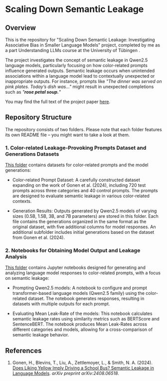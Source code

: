 # Scaling Down Semantic Leakage

## Overview
This is the repository for "Scaling Down Semantic Leakage: Investigating Associative Bias in Smaller Language Models" project, completed by me as a part Understanding LLMs course at the University of Tübingen .

The project investigates the concept of semantic leakage in Qwen2.5 language models, particularly focusing on how color-related prompts influence generated outputs. Semantic leakage occurs when unintended associations within a language model lead to contextually unexpected or inappropriate outputs. For instance, prompts like *"The dinner was served on pink plates. Today’s dish was..."* might result in unexpected completions such as *"**rose petal soup.**"*

You may find the full text of the project paper [here](https://github.com/smilni/semantic_leakage_project/blob/main/semantic_leakage.pdf).

## Repository Structure

The repository consists of two folders. Please note that each folder features its own README file – you might want to take a look at them.

### 1. **Color-related Leakage-Provoking Prompts Dataset and Generations Datasets**

[This folder](https://github.com/smilni/semantic_leakage_project/tree/main/notebooks) contains datasets for color-related prompts and the model generations:

- Color-related Prompt Dataset: A carefully constructed dataset expanding on the work of Gonen et al. (2024), including 720 test prompts across three categories and 40 control prompts. The prompts are designed to evaluate semantic leakage in various color-related contexts.

- Generation Results: Outputs generated by Qwen2.5 models of varying sizes (0.5B, 1.5B, 3B, and 7B parameters) are stored in this folder. Each file contains the generations organized in the same format as the original dataset, with five additional columns for model responses. An additional subfolder includes initial generations based on the dataset from Gonen et al. (2024).

### 2. **Notebooks for Obtaining Model Output and Leakage Analysis**

[This folder](https://github.com/smilni/semantic_leakage_project/tree/main/data) contains Jupyter notebooks designed for generating and analyzing language model responses to color-related prompts, with a focus on semantic leakage:

- Prompting Qwen2.5 models: A notebook to configure and prompt transformer-based language models (Qwen2.5 family) using the color-related dataset. The notebook generates responses, resulting in datasets with multiple outputs for each prompt.

- Evaluating Mean Leak-Rate of the models: This notebook calculates semantic leakage rates using similarity metrics such as BERTScore and SentenceBERT. The notebook produces Mean Leak-Rates across different categories and models, allowing for a cross-comparison of semantic leakage behavior.

## References

1. Gonen, H., Blevins, T., Liu, A., Zettlemoyer, L., & Smith, N. A. (2024). [Does Liking Yellow Imply Driving a School Bus? Semantic Leakage in Language Models](https://arxiv.org/abs/2408.06518). *arXiv preprint arXiv:2408.06518*.
